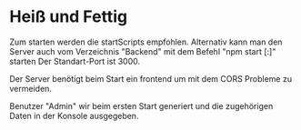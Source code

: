 # Heiß und Fettig

Zum starten werden die startScripts empfohlen. 
Alternativ kann man den Server auch vom Verzeichnis "Backend" mit dem Befehl "npm start <frontend>[:<port>]" starten
Der Standart-Port ist 3000.

Der Server benötigt beim Start ein frontend um mit dem CORS Probleme zu vermeiden.


Benutzer "Admin" wir beim ersten Start generiert und
 die zugehörigen Daten in der Konsole ausgegeben.
